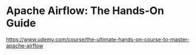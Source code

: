# Apache Airflow: The Hands-On Guide
https://www.udemy.com/course/the-ultimate-hands-on-course-to-master-apache-airflow